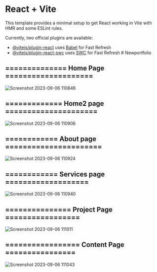 # React + Vite

This template provides a minimal setup to get React working in Vite with HMR and some ESLint rules.

Currently, two official plugins are available:

- [@vitejs/plugin-react](https://github.com/vitejs/vite-plugin-react/blob/main/packages/plugin-react/README.md) uses [Babel](https://babeljs.io/) for Fast Refresh
- [@vitejs/plugin-react-swc](https://github.com/vitejs/vite-plugin-react-swc) uses [SWC](https://swc.rs/) for Fast Refresh
#   N e w p o r t f o l i o 
 

## ============== Home Page ====================
![Screenshot 2023-09-06 110846](https://github.com/Rizwan302/Newportfolio/assets/79497397/f9ae0ec6-b4db-4c88-ab74-e08f94702cbe)

## ============= Home2 page =====================
![Screenshot 2023-09-06 110906](https://github.com/Rizwan302/Newportfolio/assets/79497397/c313c9ed-60e6-43e8-91e9-b2da2298d42d)

## ============ About page ======================
![Screenshot 2023-09-06 110924](https://github.com/Rizwan302/Newportfolio/assets/79497397/9711bc3c-0e7e-4667-a180-4ceba02ce352)

## ============ Services page ===================
![Screenshot 2023-09-06 110940](https://github.com/Rizwan302/Newportfolio/assets/79497397/662ecb5b-899f-4231-948c-96ce38f301c9)

## =============== Project Page =================
![Screenshot 2023-09-06 111011](https://github.com/Rizwan302/Newportfolio/assets/79497397/31ca3b7e-68fd-4642-b39d-7d1a8e582ce1)

## ================= Content Page ================
![Screenshot 2023-09-06 111043](https://github.com/Rizwan302/Newportfolio/assets/79497397/4469fa94-d9e7-4789-b7c6-768c7a6aca62)
